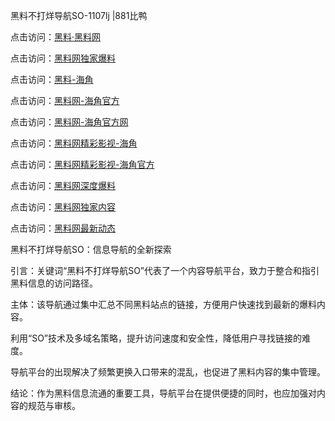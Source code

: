 黑料不打烊导航SO-1107lj |881比鸭

点击访问：<a href="https://heiliaolvzlu3.pages.dev">黑料·黑料网</a>

点击访问：<a href="https://heiliaoyvnrda.pages.dev">黑料网独家爆料</a>

点击访问：<a href="https://heiliaokof3cy.pages.dev">黑料-海角</a>

点击访问：<a href="https://heiliao3gvg9.pages.dev">黑料网-海角官方</a>

点击访问：<a href="https://heiliao9wsbg3.pages.dev">黑料网-海角官方网</a>

点击访问：<a href="https://heiliao5s28gk.pages.dev">黑料网精彩影视-海角</a>

点击访问：<a href="https://heiliaoxfe5rb.pages.dev">黑料网精彩影视-海角官方</a>

点击访问：<a href="https://heiliaoryrhyu.pages.dev">黑料网深度爆料</a>

点击访问：<a href="https://heiliaoubleqx.pages.dev">黑料网独家内容</a>

点击访问：<a href="https://heiliaox6jgh3.pages.dev">黑料网最新动态</a>

黑料不打烊导航SO：信息导航的全新探索

引言：关键词“黑料不打烊导航SO”代表了一个内容导航平台，致力于整合和指引黑料信息的访问路径。

主体：该导航通过集中汇总不同黑料站点的链接，方便用户快速找到最新的爆料内容。

利用“SO”技术及多域名策略，提升访问速度和安全性，降低用户寻找链接的难度。

导航平台的出现解决了频繁更换入口带来的混乱，也促进了黑料内容的集中管理。

结论：作为黑料信息流通的重要工具，导航平台在提供便捷的同时，也应加强对内容的规范与审核。
